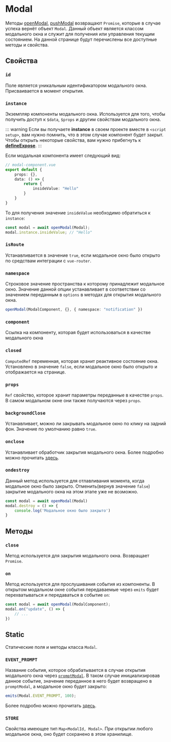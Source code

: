 # Modal

Методы [openModal](./guide-methods#open-modal),
[pushModal](./guide-methods#push-modal) возвращают `Promise`, которые
в случае успеха вернёт объект `Modal`. Данный объект является классом
модального окна и служит для получения или управления текущим
состоянием. На данной странице будут перечислены все доступные методы
и свойства.

## Свойства

### `id`

Поле является уникальным идентификатором модального окна. 
Присваивается в момент открытия. 

### `instance`

Экземпляр компоненты модального окна. Используется для того, чтобы
получить доступ к `$data`, `$props` и другим свойствам модального окна.

::: warning
Если вы получаете **instance** в своем проекте вместе в 
`<script setup>`, вам нужно помнить, что в этом случае компонент будет
закрыт. Чтобы открыть некоторые свойства, вам нужно прибегнуть к 
[**defineExpose**](https://vuejs.org/api/sfc-script-setup.html#defineexpose).
:::

Если модальная компонента имеет следующий вид:
```ts
// modal-component.vue
export default {
    props: {},
    data: () => {
        return {
            insideValue: "Hello"
        }
    }
}
```
То для получения значение `insideValue` необходимо обратиться к 
`instance`:

```ts
const modal = await openModal(Modal);
modal.instance.insideValue; // "Hello"
```



### `isRoute`

Устанавливается в значение `true`, если модальное окно было открыто
по средствам интеграции с `vue-router`.

### `namespace`

Строковое значение пространства к которому принадлежит модальное окно.
Значение данной опции устанавливает в соответствии со значением переданным
в `options` в методах для открытия модального окна. 

```ts
openModal(ModalComponent, {}, { namespace: "notification" })
```

### `component`

Ссылка на компоненту, которая будет использоваться в качестве модального
окна

### `closed`

`ComputedRef` переменная, которая хранит реактивное состояние окна.
Установлено в значение `false`, если модальное окно было открыто и 
отображается на странице.

### `props`

`Ref` свойство, которое хранит параметры переданные в качестве `props`.
В самом модальном окне они также получаются через `props`.

### `backgroundClose`

Устанавливает, можно ли закрывать модальное окно по клику на задний фон.
Значение по умолчанию равно `true`.

### `onclose`

Устанавливает обработчик закрытия модального окна. Более подробно можно 
прочитать [здесь](./guide-methods#onclose).

### `ondestroy`

Данный метод используется для отлавливания момента, когда модальное окно было закрыто.
Отменить(вернув значение `false`) закрытие модального окна на этом этапе уже не возможно.

```ts
const modal = await openModal(Modal)
modal.destroy = () => {
    console.log('Модальное окно было закрыто')
}
```

## Методы

### `close`

Метод используется для закрытия модального окна. Возвращает `Promise`.

### `on`

Метод используется для прослушивания события из компоненты. В открытом
модальном окне события передаваемые через `emits` будет перехватываться
и передаваться в событие `on`:

```ts
const modal = await openModal(ModalComponent);
modal.on("update", () => {
	// ...
})

```

## Static

Статические поля и методы класса `Modal`.

### `EVENT_PROMPT`

Название события, которое обрабатывается в случае открытия модального
окна через [`promptModal`](./guide-methods#prompt-modal). В таком 
случае инициализировав данное событие, значение переданное в него 
будет возвращено в `promptModal`, а модальное окно будет закрыто:

```ts
emits(Modal.EVENT_PROMPT, 100);
```

Более подробно можно прочитать [здесь](./guide-returned-value).

### `STORE`

Свойства имеющее тип `Map<ModalId, Modal>`. При открытии любого
модальное окна, оно будет сохранено в этом хранилище.